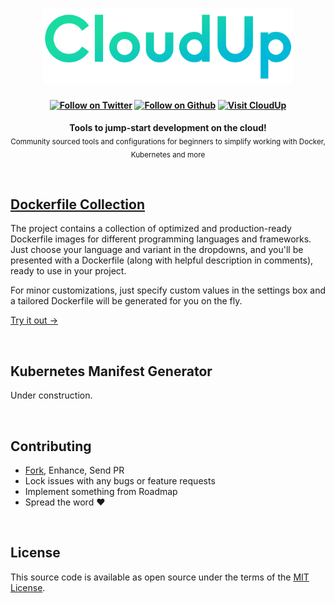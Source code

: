 <!-- Heading: Start -->
<h1 align="center">
  <a href="https://cloudup.dev/">
    <img alt="CloudUp" src='static/logo.png' width='400px'/>
  </a>
</h1>

<h4 align="center">

  [![Follow on Twitter][shield-twitter]][social-twitter] [![Follow on Github][shield-github]][social-github] [![Visit CloudUp][shield-site]][cloudup]

</h4>

<p align="center">
  <b>Tools to jump-start development on the cloud!</b><br/>
  <sub>Community sourced tools and configurations for beginners to simplify working with Docker, Kubernetes and more</sub>
</p>

<br/>
<!-- Heading: End -->



## [Dockerfile Collection][cloudup]

The project contains a collection of optimized and production-ready Dockerfile images for different programming
languages and frameworks. Just choose your language and variant in the dropdowns, and you'll be presented with
a Dockerfile (along with helpful description in comments), ready to use in your project.

For minor customizations, just specify custom values in the settings box and a tailored Dockerfile will be
generated for you on the fly.

[Try it out →][cloudup]

<br/>




## Kubernetes Manifest Generator

Under construction.

<br/>




## Contributing

 - [Fork][github-fork], Enhance, Send PR
 - Lock issues with any bugs or feature requests
 - Implement something from Roadmap
 - Spread the word :heart:

<br>




## License

This source code is available as open source under the terms of the [MIT License][license].

<br>





  [cloudup]:              https://cloudup.dev/
  [logo]:                 static/logo.png
  [license]:              ./LICENSE

  [shield-twitter]:       https://img.shields.io/twitter/follow/sheharyarn?color=%231adba2&label=Follow%20on%20Twitter&style=flat-square
  [shield-github]:        https://img.shields.io/github/followers/sheharyarn?color=%231adba2&label=Follow%20on%20Github&style=flat-square
  [shield-site]:          https://img.shields.io/badge/Visit-CloudUp.dev%20%E2%86%92-green?&style=flat-square&color=1adba2

  [social-twitter]:       https://twitter.com/sheharyarn
  [social-github]:        https://github.com/sheharyarn


  [github-fork]:          https://github.com/sheharyarn/cloudup.dev/fork


